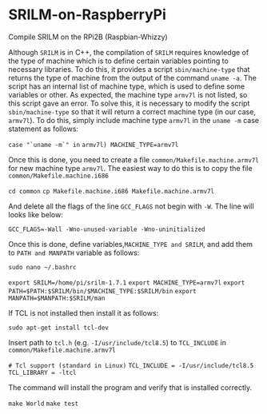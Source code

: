 # SRILM-on-RaspberryPi
Compile SRILM on the RPi2B (Raspbian-Whizzy)

Although ```SRILM``` is in C++, the compilation of ```SRILM``` requires knowledge of the type of machine which is to define certain variables pointing to necessary libraries. To do this, it provides a script ```sbin/machine-type``` that returns the type of machine from the output of the command ```uname -a```. The script has an internal list of machine type, which is used to define some variables or other. As expected, the machine type ```armv7l``` is not listed, so this script gave an error. To solve this, it is necessary to modify the script ```sbin/machine-type``` so that it will return a correct machine type (in our case, ```armv7l```). To do this, simply include machine type ```armv7l``` in the `uname -m` case statement as follows:

```case "`uname -m`" in```
```armv7l) MACHINE_TYPE=armv7l```


Once this is done, you need to create a file ```common/Makefile.machine.armv7l``` for new machine type ```armv7l```. The easiest way to do this is to copy the file ```common/Makefile.machine.i686```

```cd common```
```cp Makefile.machine.i686 Makefile.machine.armv7l```

And delete all the flags of the line ```GCC_FLAGS``` not begin with ```-W```. The line will looks like below:

```GCC_FLAGS=-Wall -Wno-unused-variable -Wno-uninitialized``` 

Once this is done, define variables,```MACHINE_TYPE and SRILM```, and add them to ```PATH and MANPATH``` variable as follows:


```sudo nano ~/.bashrc```

```export SRILM=/home/pi/srilm-1.7.1```
```export MACHINE_TYPE=armv7l```
```export PATH=$PATH:$SRILM/bin/$MACHINE_TYPE:$SRILM/bin```
```export MANPATH=$MANPATH:$SRILM/man```

If TCL is not installed then install it as follows:

```sudo apt-get install tcl-dev```

Insert path to ```tcl.h``` (e.g. ```-I/usr/include/tcl8.5```) to ```TCL_INCLUDE``` in ```common/Makefile.machine.armv7l```

```# Tcl support (standard in Linux)```
```TCL_INCLUDE = -I/usr/include/tcl8.5```
```TCL_LIBRARY = -ltcl```

The command will install the program and verify that is installed correctly. 

```make World```
```make test``` 
